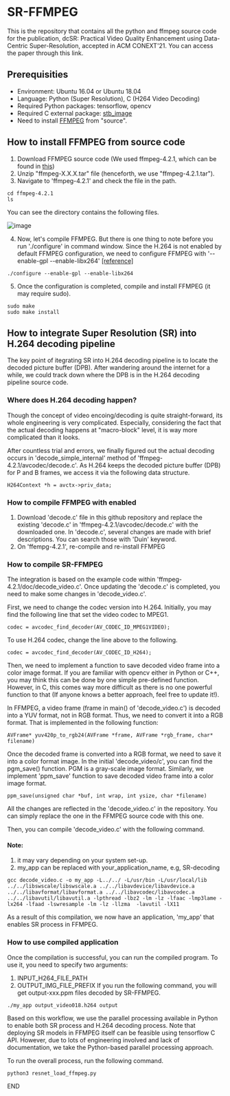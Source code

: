# SR-FFMPEG
This is the repository that contains all the python and ffmpeg source code for the publication, dcSR: Practical Video Quality Enhancement using Data-Centric Super-Resolution, accepted in ACM CONEXT'21. You can access the paper through this link.

## Prerequisities
- Environment: Ubuntu 16.04 or Ubuntu 18.04
- Language: Python (Super Resolution), C (H264 Video Decoding)
- Required Python packages: tensorflow, opencv
- Required C external package: [stb_image](https://github.com/nothings/stb)
- Need to install [FFMPEG](https://www.ffmpeg.org/download.html) from "source".

## How to install FFMPEG from source code
1. Download FFMPEG source code (We used ffmpeg-4.2.1, which can be found in [this](https://ffmpeg.org/releases/))
2. Unzip "ffmpeg-X.X.X.tar" file (henceforth, we use "ffmpeg-4.2.1.tar").
3. Navigate to 'ffmpeg-4.2.1' and check the file in the path.
```
cd ffmpeg-4.2.1
ls
```
You can see the directory contains the following files.

![image](https://user-images.githubusercontent.com/25336939/135013433-94da5fbd-ff44-4c8a-9db6-c3197d85c4ed.png)

4. Now, let's compile FFMPEG. But there is one thing to note before you run './configure' in command window. Since the H.264 is not enabled by default FFMPEG configuration, we need to configure FFMPEG with '--enable-gpl --enable-libx264' [[reference]](https://trac.ffmpeg.org/wiki/CompilationGuide/Ubuntu#:~:text=libx264,118%20then%20you%20can%20install%20that%20instead%20of%20compiling%3A)  
```
./configure --enable-gpl --enable-libx264
```
5. Once the configuration is completed, compile and install FFMPEG (it may require sudo).
```
sudo make
sudo make install
```

## How to integrate Super Resolution (SR) into H.264 decoding pipeline
The key point of itegrating SR into H.264 decoding pipeline is to locate the decoded picture buffer (DPB). After wandering around the internet for a while, we could track down where the DPB is in the H.264 decoding pipeline source code.

### Where does H.264 decoding happen?
Though the concept of video encoing/decoding is quite straight-forward, its whole engineering is very complicated. Especially, considering the fact that the actual decoding happens at "macro-block" level, it is way more complicated than it looks.

After countless trial and errors, we finally figured out the actual decoding occurs in 'decode_simple_internal' method of 'ffmpeg-4.2.1/avcodec/decode.c'. As H.264 keeps the decoded picture buffer (DPB) for P and B frames, we access it via the following data structure.
```
H264Context *h = avctx->priv_data;
```

### How to compile FFMPEG with  enabled
1. Download 'decode.c' file in this github repository and replace the existing 'decode.c' in 'ffmpeg-4.2.1/avcodec/decode.c' with the downloaded one. In 'decode.c', several changes are made with brief descriptions. You can search those with 'Duin' keyword.
2. On 'ffempg-4.2.1', re-compile and re-install FFMPEG

### How to compile SR-FFMPEG
The integration is based on the example code within 'ffmpeg-4.2.1/doc/decode_video.c'. Once updating the 'decode.c' is completed, you need to make some changes in 'decode_video.c'.

First, we need to change the codec version into H.264. Initially, you may find the following line that set the video codec to MPEG1.  
```
codec = avcodec_find_decoder(AV_CODEC_ID_MPEG1VIDEO);
```
To use H.264 codec, change the line above to the following.
```
codec = avcodec_find_decoder(AV_CODEC_ID_H264);
```

Then, we need to implement a function to save decoded video frame into a color image format. If you are familiar with opencv either in Python or C++, you may think this can be done by one simple pre-defined function. However, in C, this comes way more difficult as there is no one powerful function to that (If anyone knows a better approach, feel free to update it!).

In FFMPEG, a video frame (frame in main() of 'decode_video.c') is decoded into a YUV format, not in RGB format. Thus, we need to convert it into a RGB format. That is implemented in the following function:
```
AVFrame* yuv420p_to_rgb24(AVFrame *frame, AVFrame *rgb_frame, char* filename)
```

Once the decoded frame is converted into a RGB format, we need to save it into a color format image. In the initial 'decode_video/c', you can find the pgm_save() function. PGM is a gray-scale image format. Similarly, we implement 'ppm_save' function to save decoded video frame into a color image format.   
```
ppm_save(unsigned char *buf, int wrap, int ysize, char *filename)
```

All the changes are reflected in the 'decode_video.c' in the repository. You can simply replace the one in the FFMPEG source code with this one.

Then, you can compile 'decode_video.c' with the following command.
#### Note:
1. it may vary depending on your system set-up.
2. my_app can be replaced with your_application_name, e.g, SR-decoding
```
gcc decode_video.c -o my_app -L../../ -L/usr/bin -L/usr/local/lib ../../libswscale/libswscale.a ../../libavdevice/libavdevice.a ../../libavformat/libavformat.a ../../libavcodec/libavcodec.a ../../libavutil/libavutil.a -lpthread -lbz2 -lm -lz -lfaac -lmp3lame -lx264 -lfaad -lswresample -lm -lz -llzma  -lavutil -lX11
```
As a result of this compilation, we now have an application, 'my_app' that enables SR process in FFMPEG.

### How to use compiled application
Once the compilation is successful, you can run the compiled program. To use it, you need to specify two arguments:
1. INPUT_H264_FILE_PATH
2. OUTPUT_IMG_FILE_PREFIX
If you run the following command, you will get output-xxx.ppm files decoded by SR-FFMPEG.  
```
./my_app output_video018.h264 output
```
Based on this workflow, we use the parallel processing available in Python to enable both SR process and H.264 decoding process. Note that deploying SR models in FFMPEG itself can be feasible using tensorflow C API. However, due to lots of engineering involved and lack of documentation, we take the Python-based parallel processing approach.

To run the overall process, run the following command.
```
python3 resnet_load_ffmpeg.py
```






















































END

